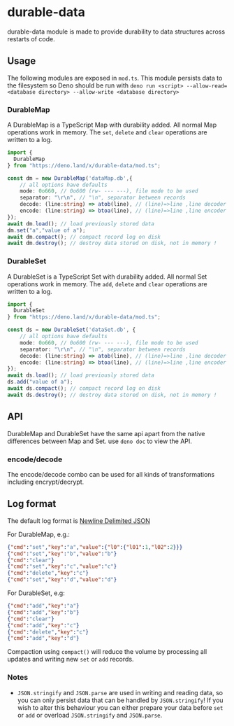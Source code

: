 # durable-data

durable-data module is made to provide durability to data structures across
restarts of code.

## Usage

The following modules are exposed in `mod.ts`. This module persists data to the
filesystem so Deno should be run with
`deno run <script> --allow-read=<database directory> --allow-write <database directory>`

### DurableMap

A DurableMap is a TypeScript Map with durability added. All normal Map operations work in memory. The  `set`, `delete` and `clear` operations are written to a log. 

```ts
import {
  DurableMap
} from "https://deno.land/x/durable-data/mod.ts";

const dm = new DurableMap('dataMap.db',{
    // all options have defaults
    mode: 0o660, // 0o600 (rw- --- ---), file mode to be used
    separator: "\r\n", // "\n", separator between records
    decode: (line:string) => atob(line), // (line)=>line ,line decoder
    encode: (line:string) => btoa(line), // (line)=>line ,line encoder
});
await dm.load(); // load previously stored data
dm.set("a","value of a");
await dm.compact(); // compact record log on disk
await dm.destroy(); // destroy data stored on disk, not in memory !
```

### DurableSet

A DurableSet is a TypeScript Set with durability added. All normal Set operations work in memory. The  `add`, `delete` and `clear` operations are written to a log. 

```ts
import {
  DurableSet
} from "https://deno.land/x/durable-data/mod.ts";

const ds = new DurableSet('dataSet.db', {
    // all options have defaults
    mode: 0o660, // 0o600 (rw- --- ---), file mode to be used
    separator: "\r\n", // "\n", separator between records
    decode: (line:string) => atob(line), // (line)=>line ,line decoder
    encode: (line:string) => btoa(line), // (line)=>line ,line encoder
});
await ds.load(); // load previously stored data
ds.add("value of a");
await ds.compact(); // compact record log on disk
await ds.destroy(); // destroy data stored on disk, not in memory !
```

## API

DurableMap and DurableSet have the same api apart from the native differences between Map and Set.
use `deno doc` to view the API.

### encode/decode

The encode/decode combo can be used for all kinds of transformations including encrypt/decrypt. 

## Log format

The default log format is [Newline Delimited JSON](http://ndjson.org/)

For DurableMap, e.g.:
```json
{"cmd":"set","key":"a","value":{"l0":{"l01":1,"l02":2}}}
{"cmd":"set","key":"b","value":"b"}
{"cmd":"clear"}
{"cmd":"set","key":"c","value":"c"}
{"cmd":"delete","key":"c"}
{"cmd":"set","key":"d","value":"d"}
``` 

For DurableSet, e.g:
```json
{"cmd":"add","key":"a"}
{"cmd":"add","key":"b"}
{"cmd":"clear"}
{"cmd":"add","key":"c"}
{"cmd":"delete","key":"c"}
{"cmd":"add","key":"d"}
```

Compaction using `compact()` will reduce the volume by processing all updates and writing new `set` or `add` records.

### Notes

- `JSON.stringify` and `JSON.parse` are used in writing and reading data, so you can only persist data that can be handled by `JSON.stringify`! If you wish to alter this behaviour you can either prepare your data before `set` or `add` or overload `JSON.stringify` and `JSON.parse`.

